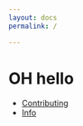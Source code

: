 ```yaml
---
layout: docs
permalink: /

---
```


# OH hello

- [Contributing]({{site.baseurl}}/contributing/)
- [Info]({{site.baseurl}}/info/)
